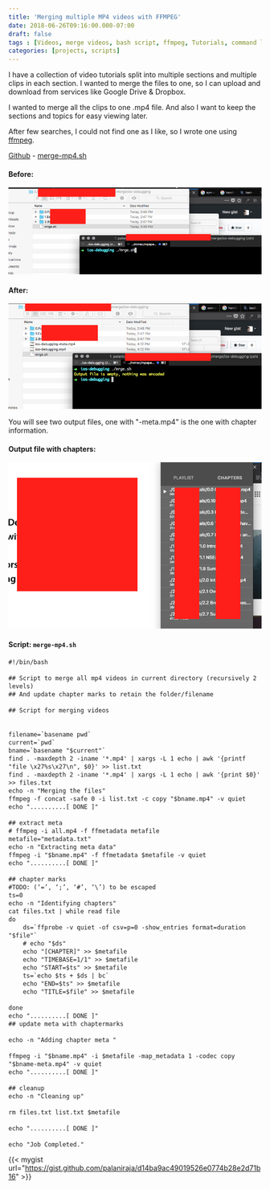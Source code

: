 ```yaml
---
title: 'Merging multiple MP4 videos with FFMPEG'
date: 2018-06-26T09:16:00.000-07:00
draft: false
tags : [Videos, merge videos, bash script, ffmpeg, Tutorials, command line]
categories: [projects, scripts]
---
```


I have a collection of video tutorials split into multiple sections and multiple clips in each section. I wanted to merge the files to one, so I can upload and download from services like Google Drive & Dropbox.  
  
I wanted to merge all the clips to one .mp4 file. And also I want to keep the sections and topics for easy viewing later.  
  
After few searches, I could not find one as I like, so I wrote one using [ffmpeg](https://ffmpeg.org/).  
  
[Github](https://gist.github.com/palaniraja/d14ba9ac49019526e0774b28e2d71b16) - [merge-mp4.sh](https://gist.github.com/palaniraja/d14ba9ac49019526e0774b28e2d71b16)  


#### Before:

![](/assets/MP4-merge-chapter---before.png)

  

#### After:

![](/assets/MP4-merge-chapter---after.png)

  
You will see two output files, one with "-meta.mp4" is the one with chapter information.  

#### Output file with chapters:

![](/assets/MP4-merge-chapter---chapters.png)

#### Script: `merge-mp4.sh`

<!-- {{< noscript url="https://gist.github.com/palaniraja/d14ba9ac49019526e0774b28e2d71b16" >}} -->

```
#!/bin/bash

## Script to merge all mp4 videos in current directory (recursively 2 levels)
## And update chapter marks to retain the folder/filename

## Script for merging videos


filename=`basename pwd`
current=`pwd`
bname=`basename "$current"`
find . -maxdepth 2 -iname '*.mp4' | xargs -L 1 echo | awk '{printf "file \x27%s\x27\n", $0}' >> list.txt
find . -maxdepth 2 -iname '*.mp4' | xargs -L 1 echo | awk '{print $0}' >> files.txt
echo -n "Merging the files"
ffmpeg -f concat -safe 0 -i list.txt -c copy "$bname.mp4" -v quiet
echo "..........[ DONE ]"

## extract meta
# ffmpeg -i all.mp4 -f ffmetadata metafile
metafile="metadata.txt"
echo -n "Extracting meta data"
ffmpeg -i "$bname.mp4" -f ffmetadata $metafile -v quiet
echo "..........[ DONE ]"

## chapter marks
#TODO: (‘=’, ‘;’, ‘#’, ‘\’) to be escaped
ts=0
echo -n "Identifying chapters"
cat files.txt | while read file
do
    ds=`ffprobe -v quiet -of csv=p=0 -show_entries format=duration "$file"`
    # echo "$ds"
    echo "[CHAPTER]" >> $metafile
    echo "TIMEBASE=1/1" >> $metafile
    echo "START=$ts" >> $metafile
    ts=`echo $ts + $ds | bc`
    echo "END=$ts" >> $metafile
    echo "TITLE=$file" >> $metafile
    
done
echo "..........[ DONE ]"
## update meta with chaptermarks

echo -n "Adding chapter meta "

ffmpeg -i "$bname.mp4" -i $metafile -map_metadata 1 -codec copy "$bname-meta.mp4" -v quiet
echo "..........[ DONE ]"

## cleanup
echo -n "Cleaning up"

rm files.txt list.txt $metafile

echo "..........[ DONE ]"

echo "Job Completed."

```

{{< mygist url="https://gist.github.com/palaniraja/d14ba9ac49019526e0774b28e2d71b16" >}}
